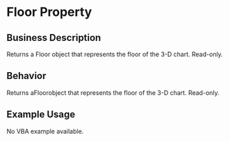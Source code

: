 # Floor Property

## Business Description
Returns a Floor object that represents the floor of the 3-D chart. Read-only.

## Behavior
Returns aFloorobject that represents the floor of the 3-D chart. Read-only.

## Example Usage
No VBA example available.